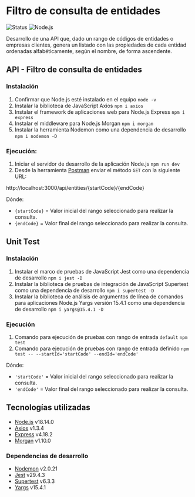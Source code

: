 # Filtro de consulta de entidades

![Status](https://img.shields.io/badge/Status-Finalizado-brigthgreen)
![Node.js](https://img.shields.io/badge/Node.js-v18.14.0-blueviolet)

Desarrollo de una API que, dado un rango de códigos de entidades o empresas clientes, genera un listado con las propiedades de cada entidad ordenadas alfabéticamente, según el nombre, de forma ascendente.

## API - Filtro de consulta de entidades

### Instalación

1. Confirmar que Node.js esté instalado en el equipo `node -v`
2. Instalar la biblioteca de JavaScript Axios `npm i axios`
3. Instalar el framework de aplicaciones web para Node.js Express `npm i express`
4. Instalar el middleware para Node.js Morgan `npm i morgan`
5. Instalar la herramienta Nodemon como una dependencia de desarrollo `npm i nodemon -D`

### Ejecución:

1. Iniciar el servidor de desarrollo de la aplicación Node.js `npm run dev`
2. Desde la herramienta [Postman](https://www.postman.com/) enviar el método `GET` con la siguiente URL:

http://localhost:3000/api/entities/{startCode}/{endCode}

Dónde:
* `{startCode}` = Valor inicial del rango seleccionado para realizar la consulta.
* `{endCode}` = Valor final del rango seleccionado para realizar la consulta.

## Unit Test

### Instalación

1. Instalar el marco de pruebas de JavaScript Jest como una dependencia de desarrollo `npm i jest -D`
2. Instalar la biblioteca de pruebas de integración de JavaScript Supertest como una dependencia de desarrollo `npm i supertest -D`
3. Instalar la biblioteca de análisis de argumentos de línea de comandos para aplicaciones Node.js Yargs versión 15.4.1 como una dependencia de desarrollo `npm i yargs@15.4.1 -D`

### Ejecución

1. Comando para ejecución de pruebas con rango de entrada `default` `npm test`
2. Comando para ejecución de pruebas con rango de entrada definido `npm test -- --startId='startCode' --endId='endCode'`

Dónde:
* `'startCode'` = Valor inicial del rango seleccionado para realizar la consulta.
* `'endCode'` = Valor final del rango seleccionado para realizar la consulta.

## Tecnologías utilizadas

* [Node.js](https://nodejs.org/en/) v18.14.0
* [Axios](https://axios-http.com/) v1.3.4
* [Express](https://expressjs.com/) v4.18.2
* [Morgan](https://expressjs.com/en/resources/middleware/morgan.html) v1.10.0

### Dependencias de desarrollo

* [Nodemon](https://nodemon.io/) v2.0.21
* [Jest](https://jestjs.io/) v29.4.3
* [Supertest](https://www.npmjs.com/package/supertest) v6.3.3
* [Yargs](http://yargs.js.org/) v15.4.1
